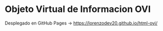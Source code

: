 # Objeto Virtual de Informacion OVI
Desplegado en GitHub Pages -> https://lorenzodev20.github.io/html-ovi/
